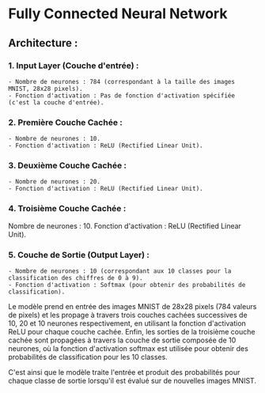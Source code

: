 # Fully Connected Neural Network
## Architecture : 
### 1. Input Layer (Couche d'entrée) :
    - Nombre de neurones : 784 (correspondant à la taille des images MNIST, 28x28 pixels).
    - Fonction d'activation : Pas de fonction d'activation spécifiée (c'est la couche d'entrée).

### 2. Première Couche Cachée :
    - Nombre de neurones : 10.
    - Fonction d'activation : ReLU (Rectified Linear Unit).

### 3. Deuxième Couche Cachée :
    - Nombre de neurones : 20.
    - Fonction d'activation : ReLU (Rectified Linear Unit).

### 4. Troisième Couche Cachée :
Nombre de neurones : 10.
Fonction d'activation : ReLU (Rectified Linear Unit).

### 5. Couche de Sortie (Output Layer) :
    - Nombre de neurones : 10 (correspondant aux 10 classes pour la classification des chiffres de 0 à 9).
    - Fonction d'activation : Softmax (pour obtenir des probabilités de classification).

Le modèle prend en entrée des images MNIST de 28x28 pixels (784 valeurs de pixels) et les propage à travers trois couches cachées successives de 10, 20 et 10 neurones respectivement, en utilisant la fonction d'activation ReLU pour chaque couche cachée. Enfin, les sorties de la troisième couche cachée sont propagées à travers la couche de sortie composée de 10 neurones, où la fonction d'activation softmax est utilisée pour obtenir des probabilités de classification pour les 10 classes.

C'est ainsi que le modèle traite l'entrée et produit des probabilités pour chaque classe de sortie lorsqu'il est évalué sur de nouvelles images MNIST.